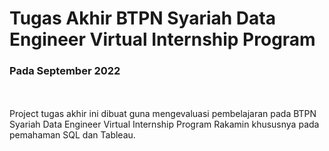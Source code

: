 #  Tugas Akhir BTPN Syariah Data Engineer Virtual Internship Program
### Pada September 2022
<br>
<br>
Project tugas akhir ini dibuat guna mengevaluasi pembelajaran pada BTPN Syariah Data Engineer Virtual Internship Program Rakamin khususnya pada pemahaman SQL dan Tableau.